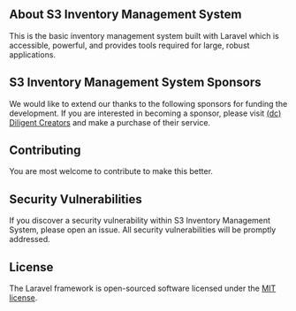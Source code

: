 
## About S3 Inventory Management System
This is the basic inventory management system built with Laravel which is accessible, powerful, and provides tools required for large, robust applications.

## S3 Inventory Management System Sponsors
We would like to extend our thanks to the following sponsors for funding the development. If you are interested in becoming a sponsor, please visit [(dc) Diligent Creators](https://diligentcreators.com) and make a purchase of their service.

## Contributing
You are most welcome to contribute to make this better.

## Security Vulnerabilities
If you discover a security vulnerability within S3 Inventory Management System, please open an issue. All security vulnerabilities will be promptly addressed.

## License
The Laravel framework is open-sourced software licensed under the [MIT license](https://opensource.org/licenses/MIT).